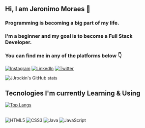 <!---
JJrockin/JJrockin is a ✨ special ✨ repository because its `README.md` (this file) appears on your GitHub profile.
You can click the Preview link to take a look at your changes.
--->

## Hi, I am Jeronimo Moraes 👋
### Programming is becoming a big part of my life.
### I'm a beginner and my goal is to become a Full Stack Developer.
### You can find me in any of the platforms below 👇

[![Instagram](https://img.shields.io/badge/Instagram-E4405F?style=for-the-badge&logo=instagram&logoColor=white)](https://www.instagram.com/jeronimomoraesf)
[![LinkedIn](https://img.shields.io/badge/LinkedIn-0077B5?style=for-the-badge&logo=linkedin&logoColor=white)](https://www.linkedin.com/in/jeronimomoraes/)
[![Twitter](https://img.shields.io/badge/Twitter-1DA1F2?style=for-the-badge&logo=twitter&logoColor=white)](https://twitter.com/jeronimomoraesf)

![JJrockin's GitHub stats](https://github-readme-stats.vercel.app/api?username=JJrockin&show_icons=true&theme=algolia)

## Tecnologies I'm currently Learning & Using

[![Top Langs](https://github-readme-stats.vercel.app/api/top-langs/?username=JJrockin&layout=compact)](https://github.com/anuraghazra/github-readme-stats)

<div style="display: inline_block"><br/>
<img align="center" alt="HTML5" src=https://img.shields.io/badge/CSS3-1572B6?style=for-the-badge&logo=css3&logoColor=white>
<img align="center" alt="CSS3" src=https://img.shields.io/badge/HTML5-E34F26?style=for-the-badge&logo=html5&logoColor=white>
<img align="center" alt="Java" src=https://img.shields.io/badge/Java-ED8B00?style=for-the-badge&logo=java&logoColor=white>
<img align="center" alt="JavaScript" src=https://img.shields.io/badge/JavaScript-F7DF1E?style=for-the-badge&logo=javascript&logoColor=black>
</div>
